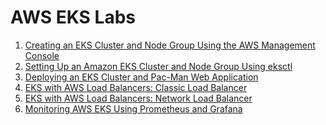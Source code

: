 # AWS EKS Labs 

1. [Creating an EKS Cluster and Node Group Using the AWS Management Console]()
2. [Setting Up an Amazon EKS Cluster and Node Group Using eksctl]()
3. [Deploying an EKS Cluster and Pac-Man Web Application]()
4. [EKS with AWS Load Balancers: Classic Load Balancer]()
5. [EKS with AWS Load Balancers: Network Load Balancer]()
6. [Monitoring AWS EKS Using Prometheus and Grafana]()